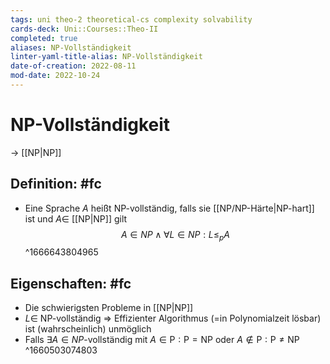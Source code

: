 ```yaml
---
tags: uni theo-2 theoretical-cs complexity solvability
cards-deck: Uni::Courses::Theo-II
completed: true
aliases: NP-Vollständigkeit
linter-yaml-title-alias: NP-Vollständigkeit
date-of-creation: 2022-08-11
mod-date: 2022-10-24
---
```


# NP-Vollständigkeit
→ [[NP|NP]]

## Definition: #fc
- Eine Sprache $A$ heißt NP-vollständig, falls sie [[NP/NP-Härte|NP-hart]] ist und $A \in$ [[NP|NP]] gilt
$$A\in NP\wedge \forall L\in NP: L\leq_pA$$
^1666643804965

## Eigenschaften: #fc
- Die schwierigsten Probleme in [[NP|NP]]
- $L\in$ NP-vollständig $\Rightarrow$ Effizienter Algorithmus (=in Polynomialzeit lösbar) ist (wahrscheinlich) unmöglich
- Falls $\exists A\in NP$-vollständig mit $A\in\text{P}:\text{P}=\text{NP}$ oder $A\notin\text{P}:\text{P}\neq\text{NP}$
^1660503074803
